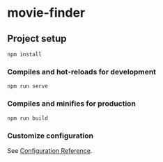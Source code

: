 # movie-finder

## Project setup

```
npm install
```

### Compiles and hot-reloads for development

```
npm run serve
```

### Compiles and minifies for production

```
npm run build
```

### Customize configuration

See [Configuration Reference](https://cli.vuejs.org/config/).

<!-- const getMovieReviews = async id => {
  const response = await axios.get(
    `movie/${id}/reviews?api_key=${key}&language=en-US&page=1`,
  );
  return response.data.results;
}; -->
